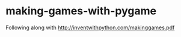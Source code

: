 making-games-with-pygame
========================

Following along with http://inventwithpython.com/makinggames.pdf
